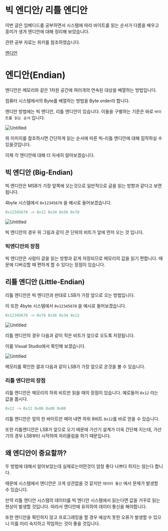 # 빅 엔디안/ 리틀 엔디안

이번 글은 임베디드를 공부하면서 시스템에 따라 바이트를 읽는 순서가 다름을 배우고 흥미가 생겨 엔디안에 대해 정리해 보았습니다.

관련 공부 자료는 위키를 참조하였습니다.

[엔디언](https://ko.wikipedia.org/wiki/엔디언)

# 엔디안(Endian)

엔디안은 메모리와 같은 1차원 공간에 여러개의 연속된 대상을 배열하는 방법입니다.

컴퓨터 시스템에서의 Byte를 배열하는 방법을 Byte order라 합니다.

엔디안 방법에는 빅 엔디안, 리틀 엔디안이 있습니다. 이들을 구별하는 기준은 바로 `바이트를 읽는 순서` 입니다.

![Untitled](%E1%84%87%E1%85%B5%E1%86%A8%20%E1%84%8B%E1%85%A6%E1%86%AB%E1%84%83%E1%85%B5%E1%84%8B%E1%85%A1%E1%86%AB%20%E1%84%85%E1%85%B5%E1%84%90%E1%85%B3%E1%86%AF%20%E1%84%8B%E1%85%A6%E1%86%AB%E1%84%83%E1%85%B5%E1%84%8B%E1%85%A1%E1%86%AB%20daa436002a0c47ab86fbfb329e261d02/Untitled.png)

위 이미지를 참조하시면 간단하게 읽는 순서에 따른 빅-리틀 엔디안에 대해 짐작하실 수 있을것입니다.

이제 각 엔디안에 대해 더 자세히 알아보겠습니다.

## 빅 엔디안 (Big-Endian)

빅 엔디안은 MSB가 가장 앞쪽에 오는것으로 일반적으로 글을 읽는 방향과 같다고 보면 됩니다.

4byte 시스템에서 `0x12345678` 을 예시로 들어보겠습니다.

```jsx
0x12345678 -> 0x12 0x34 0x56 0x78
```

![Untitled](%E1%84%87%E1%85%B5%E1%86%A8%20%E1%84%8B%E1%85%A6%E1%86%AB%E1%84%83%E1%85%B5%E1%84%8B%E1%85%A1%E1%86%AB%20%E1%84%85%E1%85%B5%E1%84%90%E1%85%B3%E1%86%AF%20%E1%84%8B%E1%85%A6%E1%86%AB%E1%84%83%E1%85%B5%E1%84%8B%E1%85%A1%E1%86%AB%20daa436002a0c47ab86fbfb329e261d02/Untitled%201.png)

빅 엔디안의 경우 위 그림과 같이 큰 단위의 비트가 앞에 먼저 오는 것 입니다.

### 빅엔디안의 장점

빅 엔디안은 사람이 글을 읽는 방향과 같게 저장되므로 메모리의 값을 읽기 편합니다. 때문에 디버깅할 때 편하게 할 수 있다는 장점이 있습니다. 

## 리틀 엔디안 (Little-Endian)

리틀 엔디안은 빅 엔디안과 반대로 LSB가 가장 앞으로 오는 방법입니다.

이 또한 4byte 시스템에서 `0x12345678` 을 예시로 들어보겠습니다.

```jsx
0x12345678 -> 0x78 0x56 0x34 0x12
```

![Untitled](%E1%84%87%E1%85%B5%E1%86%A8%20%E1%84%8B%E1%85%A6%E1%86%AB%E1%84%83%E1%85%B5%E1%84%8B%E1%85%A1%E1%86%AB%20%E1%84%85%E1%85%B5%E1%84%90%E1%85%B3%E1%86%AF%20%E1%84%8B%E1%85%A6%E1%86%AB%E1%84%83%E1%85%B5%E1%84%8B%E1%85%A1%E1%86%AB%20daa436002a0c47ab86fbfb329e261d02/Untitled%202.png)

리틀 엔디안의 경우 다음과 같이 작은 비트가 앞으로 오도록 저장됩니다.

이를 Visual Studio에서 확인해 보겠습니다. 

![Untitled](%E1%84%87%E1%85%B5%E1%86%A8%20%E1%84%8B%E1%85%A6%E1%86%AB%E1%84%83%E1%85%B5%E1%84%8B%E1%85%A1%E1%86%AB%20%E1%84%85%E1%85%B5%E1%84%90%E1%85%B3%E1%86%AF%20%E1%84%8B%E1%85%A6%E1%86%AB%E1%84%83%E1%85%B5%E1%84%8B%E1%85%A1%E1%86%AB%20daa436002a0c47ab86fbfb329e261d02/Untitled%203.png)

 메모리를 확인한 결과 다음과 같이 LSB가 가장 앞으로 온것을 볼 수 있습니다.

### 리틀 엔디안의 장점

리틀 엔디안은 메모리의 하위 비트만 읽을 때의 장점이 있습니다. 예로들어 `0x12` 라는 값을 봅시다.

```jsx
0x12 -> 0x12 0x00 0x00 0x00
```

리틀 엔디안은 앞의 한 바이트만 떼어 내면 하위  8비트 `0x12`를 바로 얻을 수 있습니다. 

또한 리틀엔디안은 LSB가 앞으로 오기 때문에 가산기 설계가 더욱 간단해 지는데, 가산기의 경우 LSB부터 시작하여 자리올림을 하기 때문입니다. 

## 왜 엔디안이 중요할까?

두 방법에 대해서 알아보았는데 실제로는어떤것이 엄청 좋다 나쁘다 하지는 않는다 합니다.

때문에 시스템에서 엔디안은 크게 상관없을 것 같지만 `데이터 통신` 에서 문제가 발생할 수 있습니다.

만약 리틀 엔디안 시스템의 데이터를 빅 엔디안 시스템에서 읽는다면 값을 거꾸로 읽는 현상이 발생할 것입니다. 따라서 엔디안에 유의하여 데이터 통신을 해야합니다.

또한 엔디안을 확인하지 않고 프로그래밍을 할 경우 예상치 못한 오류가 발생할 수 있으니 이를 미리 숙지하고 작업하는 것이 좋을 것입니다.